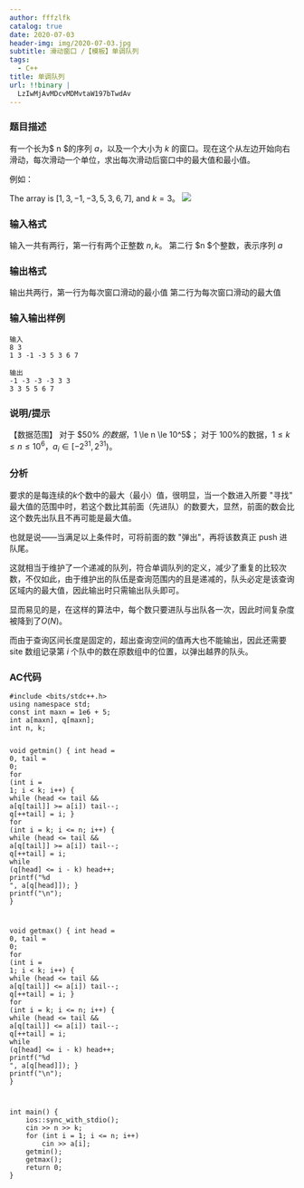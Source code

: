 ```yaml
---
author: fffzlfk
catalog: true
date: 2020-07-03
header-img: img/2020-07-03.jpg
subtitle: 滑动窗口 /【模板】单调队列
tags:
  - C++
title: 单调队列
url: !!binary |
  LzIwMjAvMDcvMDMvtaW197bTwdAv
---
```





### 题目描述
有一个长为$ n $的序列 $a$，以及一个大小为 $k$ 的窗口。现在这个从左边开始向右滑动，每次滑动一个单位，求出每次滑动后窗口中的最大值和最小值。

例如：

The array is $[1,3,-1,-3,5,3,6,7]$, and $k = 3$。
<img src="https://cdn.luogu.com.cn/upload/pic/688.png">

### 输入格式
输入一共有两行，第一行有两个正整数 $n, k$。 第二行 $n $个整数，表示序列 $a$

### 输出格式
输出共两行，第一行为每次窗口滑动的最小值
第二行为每次窗口滑动的最大值

### 输入输出样例
```
输入
8 3
1 3 -1 -3 5 3 6 7
```

```
输出
-1 -3 -3 -3 3 3
3 3 5 5 6 7
```

### 说明/提示
【数据范围】
对于 $50\% $的数据，$1 \le n \le 10^5$；
对于 $100\%$的数据，$1\le k \le n \le 10^6
 ，a_i \in [-2^{31},2^{31})$。

### 分析
要求的是每连续的$k$个数中的最大（最小）值，很明显，当一个数进入所要 "寻找" 最大值的范围中时，若这个数比其前面（先进队）的数要大，显然，前面的数会比这个数先出队且不再可能是最大值。

也就是说——当满足以上条件时，可将前面的数 "弹出"，再将该数真正 push 进队尾。

这就相当于维护了一个递减的队列，符合单调队列的定义，减少了重复的比较次数，不仅如此，由于维护出的队伍是查询范围内的且是递减的，队头必定是该查询区域内的最大值，因此输出时只需输出队头即可。

显而易见的是，在这样的算法中，每个数只要进队与出队各一次，因此时间复杂度被降到了$O(N)$。

而由于查询区间长度是固定的，超出查询空间的值再大也不能输出，因此还需要 site 数组记录第 $i$ 个队中的数在原数组中的位置，以弹出越界的队头。

### AC代码

<link href="http://statics.1024tools.com/libs/highlight.js/styles/tomorrow.css" rel="stylesheet" />
<pre class='hljs'><code><span class="hljs-comment">#include &lt;bits/stdc++.h&gt;</span>
using namespace std;
const <span class="hljs-keyword">int</span> maxn = <span class="hljs-number">1</span>e6 + <span class="hljs-number">5</span>;
<span class="hljs-keyword">int</span> a[maxn], <span class="hljs-string">q[maxn]</span>;
<span class="hljs-keyword">int</span> n, k;

void getmin() {
    <span class="hljs-keyword">int</span> head = <span class="hljs-number">0</span>, tail = <span class="hljs-number">0</span>;
    <span class="hljs-keyword">for</span> (<span class="hljs-keyword">int</span> i = <span class="hljs-number">1</span>; i &lt; k; i++) {
        <span class="hljs-keyword">while</span> (head &lt;= tail &amp;&amp; a[<span class="hljs-string">q[tail]</span>] &gt;= a[i])
            tail--;
        <span class="hljs-string">q[++tail]</span> = i;
    }
    <span class="hljs-keyword">for</span> (<span class="hljs-keyword">int</span> i = k; i &lt;= n; i++) {
        <span class="hljs-keyword">while</span> (head &lt;= tail &amp;&amp; a[<span class="hljs-string">q[tail]</span>] &gt;= a[i])
            tail--;
        <span class="hljs-string">q[++tail]</span> = i;
        <span class="hljs-keyword">while</span> (<span class="hljs-string">q[head]</span> &lt;= i - k)
            head++;
        <span class="hljs-keyword">printf</span>(<span class="hljs-string">"<span class="hljs-variable">%d</span> "</span>, a[<span class="hljs-string">q[head]</span>]);
    }
    <span class="hljs-keyword">printf</span>(<span class="hljs-string">"\n"</span>);
}

void getmax() {
    <span class="hljs-keyword">int</span> head = <span class="hljs-number">0</span>, tail = <span class="hljs-number">0</span>;
    <span class="hljs-keyword">for</span> (<span class="hljs-keyword">int</span> i = <span class="hljs-number">1</span>; i &lt; k; i++) {
        <span class="hljs-keyword">while</span> (head &lt;= tail &amp;&amp; a[<span class="hljs-string">q[tail]</span>] &lt;= a[i])
            tail--;
        <span class="hljs-string">q[++tail]</span> = i;
    }
    <span class="hljs-keyword">for</span> (<span class="hljs-keyword">int</span> i = k; i &lt;= n; i++) {
        <span class="hljs-keyword">while</span> (head &lt;= tail &amp;&amp; a[<span class="hljs-string">q[tail]</span>] &lt;= a[i])
            tail--;
        <span class="hljs-string">q[++tail]</span> = i;
        <span class="hljs-keyword">while</span> (<span class="hljs-string">q[head]</span> &lt;= i - k)
            head++;
        <span class="hljs-keyword">printf</span>(<span class="hljs-string">"<span class="hljs-variable">%d</span> "</span>, a[<span class="hljs-string">q[head]</span>]);
    }
    <span class="hljs-keyword">printf</span>(<span class="hljs-string">"\n"</span>);
}

<span class="hljs-keyword">
int</span> main() {
    ios::sync_with_stdio();
    cin &gt;&gt; n &gt;&gt; k;
    <span class="hljs-keyword">for</span> (<span class="hljs-keyword">int</span> i = <span class="hljs-number">1</span>; i &lt;= n; i++)
        cin &gt;&gt; a[i];
    getmin();
    getmax();
    <span class="hljs-keyword">return</span> <span class="hljs-number">0</span>;
}
</code></pre>